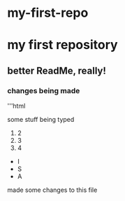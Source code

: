 # my-first-repo
# my first repository #
## better ReadMe, really! ##
### changes being made ###
'''html
<p> some stuff being typed</p>

1. 2
1. 3
1. 4

* I
* S
* A

made some changes to this file 
